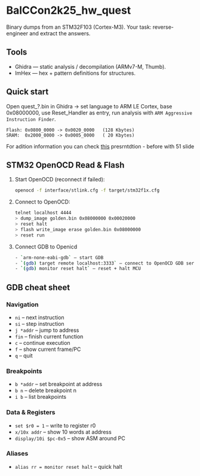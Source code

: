 # BalCCon2k25_hw_quest

Binary dumps from an STM32F103 (Cortex-M3). Your task: reverse-engineer and extract the answers.

## Tools

- Ghidra — static analysis / decompilation (ARMv7-M, Thumb).
- ImHex — hex + pattern definitions for structures.

## Quick start

Open quest_?.bin in Ghidra → set language to ARM LE Cortex, base 0x08000000, use Reset_Handler as entry, run analysis with `ARM Aggressive Instruction Finder`.

```
Flash: 0x0800_0000 -> 0x0020_0000   (128 Kbytes)
SRAM:  0x2000_0000 -> 0x0005_0000   ( 20 Kbytes)
```

For adition information you can check [this]([url](https://docs.google.com/presentation/d/1cdKOSSeUj7wjjbe4AN3h3LsnMcJIFCdbmSi1o4zBcXU/edit?slide=id.p#slide=id.p)) presrntdtion - before with 51 slide

## STM32 OpenOCD Read & Flash

1. Start OpenOCD (reconnect if failed):
    ```sh
    openocd -f interface/stlink.cfg -f target/stm32f1x.cfg
    ```

2. Connect to OpenOCD:
    ```sh
    telnet localhost 4444
    > dump_image golden.bin 0x08000000 0x00020000
    > reset halt
    > flash write_image erase golden.bin 0x08000000
    > reset run
    ```

3. Connect GDB to Openicd
    ```sh
    - `arm-none-eabi-gdb` – start GDB  
    - `(gdb) target remote localhost:3333` – connect to OpenOCD GDB server  
    - `(gdb) monitor reset halt` – reset + halt MCU  
    ```

## GDB cheat sheet

### Navigation
- `ni` – next instruction  
- `si` – step instruction  
- `j *addr` – jump to address  
- `fin` – finish current function  
- `c` – continue execution  
- `f` – show current frame/PC  
- `q` – quit  

### Breakpoints
- `b *addr` – set breakpoint at address  
- `b n` – delete breakpoint n  
- `i b` – list breakpoints  

### Data & Registers
- `set $r0 = 1` – write to register r0  
- `x/10x addr` – show 10 words at address  
- `display/10i $pc-0x5` – show ASM around PC  

### Aliases
- `alias rr = monitor reset halt` – quick halt
